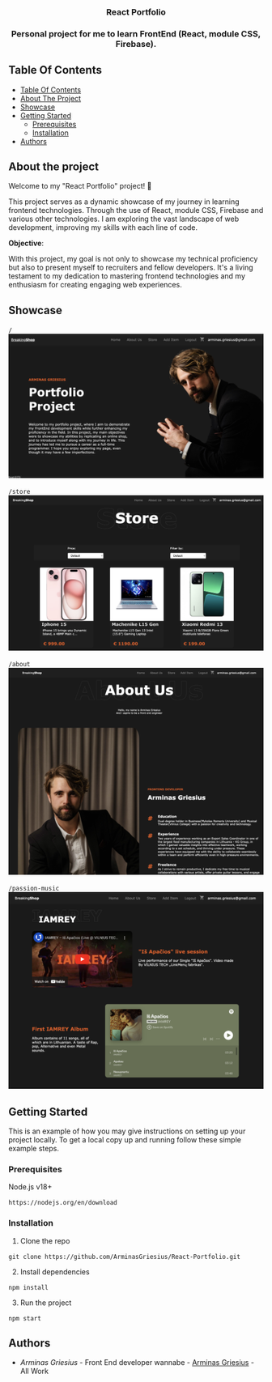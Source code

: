<h3 align="center">React Portfolio</h3>

<h3 align="center">Personal project for me to learn FrontEnd (React, module CSS, Firebase).</h3>

## Table Of Contents

- [Table Of Contents](#table-of-contents)
- [About The Project](#about-the-project)
- [Showcase](#showcase)
- [Getting Started](#getting-started)
  - [Prerequisites](#prerequisites)
  - [Installation](#installation)
- [Authors](#authors)

## About the project

Welcome to my "React Portfolio" project! 🚀

This project serves as a dynamic showcase of my journey in learning frontend technologies. Through the use of React, module CSS, Firebase and various other technologies. I am exploring the vast landscape of web development, improving my skills with each line of code.

**Objective**:

With this project, my goal is not only to showcase my technical proficiency but also to present myself to recruiters and fellow developers. It's a living testament to my dedication to mastering frontend technologies and my enthusiasm for creating engaging web experiences.

## Showcase

`/`
![Home Page](screenshots/1.png)

`/store`
![Store](screenshots/2.png)

`/about`
![About Us](screenshots/3.png)

`/passion-music`
![Passions](screenshots/4.png)

## Getting Started

This is an example of how you may give instructions on setting up your project locally.
To get a local copy up and running follow these simple example steps.

### Prerequisites

Node.js v18+

```
https://nodejs.org/en/download
```

### Installation

1. Clone the repo

```
git clone https://github.com/ArminasGriesius/React-Portfolio.git
```

2. Install dependencies

```
npm install
```

3. Run the project

```
npm start
```

## Authors

- _Arminas Griesius_ - Front End developer wannabe - [Arminas Griesius](https://github.com/ArminasGriesius) - All Work
